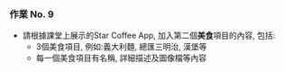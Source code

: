### 作業 No. 9

- 請根據課堂上展示的Star Coffee App, 加入第二個**美食**項目的內容, 包括:
    - 3個美食項目, 例如:義大利麵, 總匯三明治, 漢堡等
    - 每一個美食項目有名稱, 詳細描述及圖像檔等內容
